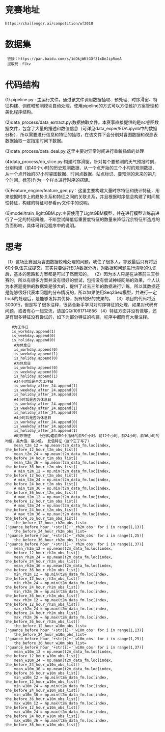 # 竞赛地址
    https://challenger.ai/competition/wf2018
    
# 数据集
     链接：https://pan.baidu.com/s/1dOkjWKtGOf31xDeJipRxeA 
     提取码：flkv 
     
# 代码结构
(1).pipeline.py : 主运行文件。通过该文件调用数据抽取、预处理、时序滑窗、特征构建、训练和预测模块自动处理，使用pipeline的方式可以方便维护方案管理和美化程序结构。

(2)data_process/data_extract.py:数据抽取文件。本赛事直接提供的是nc睿图数据文件，包含了大量的描述和数值信息（可详见data_exper/EDA.ipynb中的数据分析），所以需要进行信息和特征的抽取，在该文件下会分别对睿图数据和观测表数据抽取一定指定时间下数据。

(3)data_process/data_deal.py:这里主要对异常时间进行重新插值的处理

(4)data_process/do_slice.py:构建时序滑窗，针对每个要预测的天气预报时刻，分别构建（前40个小时的历史观测数据、从一个点开始的三个小时的观测数据、从一个点开始的37小时睿图数据、时间点数据、站点标识、要预测的未来的第几个时间、标签)作为一个样本进行时序的搭建。

(5)Feature_engine/feature_gen.py：这里主要构建大量时序特征和统计特征，用来挖掘时序上的趋势关系和特征之间的关联关系，并且根据时序信息构建了时间属性特征，构建的特征可参看py文件中的说明。

(6)model/train_lightGBM.py:主要使用了LightGBM模型，并在进行模型训练前进行了一定的特征降维，不断尝试降低低重要度特征的数量来降低冗余特征所造成的负面影响，具体可详见程序中的说明。

# 思考
（1）这场比赛因为睿图数据较难处理的问题，唬住了很多人，导致最后只有将近60个队伍完成提交，其实只要做好EDA数据分析，对数据和问题进行清晰的认识后，基本的思路和方案都是可以了然而知的。
（2）因为本人只是在决赛前三天参赛的，所以有很多方案并没有很好的尝试，包括没有尝试神经网络的效果，个人认为本赛题提供的数据集是够大的，提供了过去三年的数据进行训练，所以其数据还是能够很好代表本问题的分布情况的，所以如果使用Seq2Seq模型，并进行一定trick的处理后，是能够发挥其优势，拥有较好的效果的。
（3）项目的代码将近3000行，但是写了很多注释，很适合新手学习对时序特征的处理，如果对代码有问题，或者有心一起交流，请加QQ:1091714856
（4）特征方面并没有做够，还是有很多特征没有尝试的，如下为部分特征的构建，程序中都附有大量注释。
        
       #为工作日
       is_workday.append(1)
       is_weekday.append(0)
       is_holiday.append(0)
        #为休息日
        is_workday.append(0)
        is_weekday.append(1)
        is_holiday.append(0)
        #为休息日
        is_workday.append(0)
        is_weekday.append(0)
        is_holiday.append(1)
        #24小时后是否为工作日
        is_workday_after_24.append(1)
        is_weekday_after_24.append(0)
        is_holiday_after_24.append(0)
        #4小时后是否为休息日
        is_workday_after_24.append(0)
        is_weekday_after_24.append(1)
        is_holiday_after_24.append(0)
        #4小时后是否为休息日
        is_workday_after_24.append(0)
        is_weekday_after_24.append(0)
        is_holiday_after_24.append(1)
        #时序特征    分别构建前面9个指标的前5个小时、前12个小时、前24小时、前36小时的均值，最大值，最小值， 比值特征（这个忘了写了）
        mean_t2m_12 = np.mean(t2m_data_fm.loc[index, the_before_12_hour_t2m_obs_list])
        mean_t2m_24 = np.mean(t2m_data_fm.loc[index, the_before_24_hour_t2m_obs_list])
        mean_t2m_36 = np.mean(t2m_data_fm.loc[index, the_before_36_hour_t2m_obs_list])
        # min_t2m_12 = np.min(t2m_data_fm.loc[index, the_before_12_hour_t2m_obs_list])
        # min_t2m_24 = np.min(t2m_data_fm.loc[index, the_before_24_hour_t2m_obs_list])
        # min_t2m_36 = np.min(t2m_data_fm.loc[index, the_before_36_hour_t2m_obs_list])
        # max_t2m_12 = np.max(t2m_data_fm.loc[index, the_before_12_hour_t2m_obs_list])
        # max_t2m_24 = np.max(t2m_data_fm.loc[index, the_before_24_hour_t2m_obs_list])
        # max_t2m_36 = np.max(t2m_data_fm.loc[index, the_before_36_hour_t2m_obs_list])
        the_before_12_hour_rh2m_obs_list=['guance_before_hour_'+str(i)+'_rh2m_obs' for i in range(1,13)]
        the_before_24_hour_rh2m_obs_list=['guance_before_hour_'+str(i)+'_rh2m_obs' for i in range(1,25)]
        the_before_36_hour_rh2m_obs_list=['guance_before_hour_'+str(i)+'_rh2m_obs' for i in range(1,37)]
        mean_rh2m_12 = np.mean(t2m_data_fm.loc[index, the_before_12_hour_rh2m_obs_list])
        mean_rh2m_24 = np.mean(t2m_data_fm.loc[index, the_before_24_hour_rh2m_obs_list])
        mean_rh2m_36 = np.mean(t2m_data_fm.loc[index, the_before_36_hour_rh2m_obs_list])
        min_rh2m_12 = np.min(t2m_data_fm.loc[index, the_before_12_hour_rh2m_obs_list])
        min_rh2m_24 = np.min(t2m_data_fm.loc[index, the_before_24_hour_rh2m_obs_list])
        min_rh2m_36 = np.min(t2m_data_fm.loc[index, the_before_36_hour_rh2m_obs_list])
        max_rh2m_12 = np.max(t2m_data_fm.loc[index, the_before_12_hour_rh2m_obs_list])
        max_rh2m_24 = np.max(t2m_data_fm.loc[index, the_before_24_hour_rh2m_obs_list])
        max_rh2m_36 = np.max(t2m_data_fm.loc[index, the_before_36_hour_rh2m_obs_list])
        the_before_12_hour_w10m_obs_list=['guance_before_hour_'+str(i)+'_w10m_obs' for i in range(1,13)]
        the_before_24_hour_w10m_obs_list=['guance_before_hour_'+str(i)+'_w10m_obs' for i in range(1,25)]
        the_before_36_hour_w10m_obs_list=['guance_before_hour_'+str(i)+'_w10m_obs' for i in range(1,37)]
        mean_w10m_12 = np.mean(t2m_data_fm.loc[index, the_before_12_hour_w10m_obs_list])
        mean_w10m_24 = np.mean(t2m_data_fm.loc[index, the_before_24_hour_w10m_obs_list])
        mean_w10m_36 = np.mean(t2m_data_fm.loc[index, the_before_36_hour_w10m_obs_list])
        min_w10m_12 = np.min(t2m_data_fm.loc[index, the_before_12_hour_w10m_obs_list])
        min_w10m_24 = np.min(t2m_data_fm.loc[index, the_before_24_hour_w10m_obs_list])
        min_w10m_36 = np.min(t2m_data_fm.loc[index, the_before_36_hour_w10m_obs_list])
        max_w10m_12 = np.max(t2m_data_fm.loc[index, the_before_12_hour_w10m_obs_list])
        max_w10m_24 = np.max(t2m_data_fm.loc[index, the_before_24_hour_w10m_obs_list])
        max_w10m_36 = np.max(t2m_data_fm.loc[index, the_before_36_hour_w10m_obs_list])

